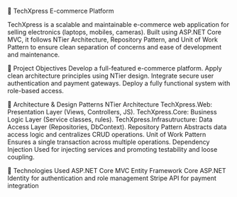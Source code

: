 🛒 TechXpress E-commerce Platform

TechXpress is a scalable and maintainable e-commerce web application for selling electronics (laptops, mobiles, cameras). Built using ASP.NET Core MVC, it follows NTier Architecture, Repository Pattern, and Unit of Work Pattern to ensure clean separation of concerns and ease of development and maintenance.

🎯 Project Objectives
Develop a full-featured e-commerce platform.
Apply clean architecture principles using NTier design.
Integrate secure user authentication and payment gateways.
Deploy a fully functional system with role-based access.

🧱 Architecture & Design Patterns
NTier Architecture
TechXpress.Web: Presentation Layer (Views, Controllers, JS).
TechXpress.Core: Business Logic Layer (Service classes, rules).
TechXpress.Infrasutructure: Data Access Layer (Repositories, DbContext).
Repository Pattern
Abstracts data access logic and centralizes CRUD operations.
Unit of Work Pattern
Ensures a single transaction across multiple operations.
Dependency Injection
Used for injecting services and promoting testability and loose coupling.

🔧 Technologies Used
ASP.NET Core MVC
Entity Framework Core
ASP.NET Identity for authentication and role management
Stripe API for payment integration

